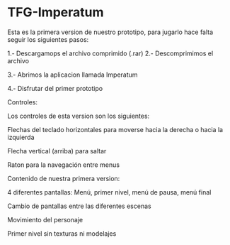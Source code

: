# TFG-Imperatum
Esta es la primera version de nuestro prototipo, para jugarlo hace falta seguir los siguientes pasos:

1.- Descargamops el archivo comprimido (.rar)
2.- Descomprimimos el archivo

3.- Abrimos la aplicacion llamada Imperatum

4.- Disfrutar del primer prototipo


Controles:

Los controles de esta version son los siguientes:

Flechas del teclado horizontales para moverse hacia la derecha o hacia la izquierda

Flecha vertical (arriba) para saltar

Raton para la navegación entre menus


Contenido de nuestra primera version:

4 diferentes pantallas: Menú, primer nivel, menú de pausa, menú final

Cambio de pantallas entre las diferentes escenas

Movimiento del personaje

Primer nivel sin texturas ni modelajes

